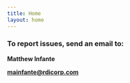 ```yaml
---
title: Home
layout: home
---
```


### To report issues, send an email to:
**Matthew Infante**

**mainfante@rdicorp.com**
